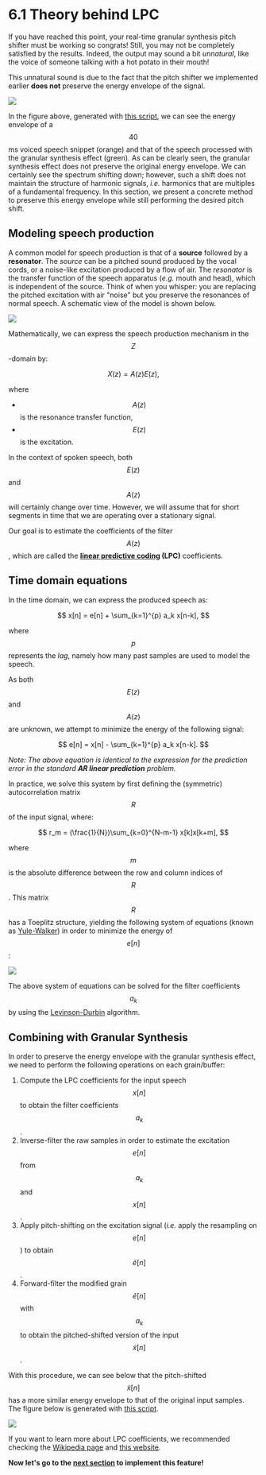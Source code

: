 # 6.1 Theory behind LPC

If you have reached this point, your real-time granular synthesis pitch shifter must be working so congrats! Still, you may not be completely satisfied by the results. Indeed, the output may sound a bit *unnatural*, like the voice of someone talking with a hot potato in their mouth!

This unnatural sound is due to the fact that the pitch shifter we implemented earlier **does not** preserve the energy envelope of the signal.

![](figs/energy_problem.png)

In the figure above, generated with [this script](https://github.com/LCAV/dsp-labs/blob/master/scripts/linear-prediction/compare_spectrum.py), we can see the energy envelope of a $$40$$ ms voiced speech snippet (orange) and that of the speech processed with the granular synthesis effect (green). As can be clearly seen, the granular synthesis effect does not preserve the original energy envelope. We can certainly see the spectrum shifting down; however, such a shift does not maintain the structure of harmonic signals, *i.e.* harmonics that are multiples of a fundamental frequency. In this section, we present a concrete method to preserve this energy envelope while still performing the desired pitch shift.


## Modeling speech production

A common model for speech production is that of a **source** followed by a **resonator**. The _source_ can be a pitched sound produced by the vocal cords, or a noise-like excitation produced by a flow of air. The _resonator_ is the transfer function of the speech apparatus (*e.g.* mouth and head), which is independent of the source. Think of when you whisper: you are replacing the pitched excitation with air "noise" but you preserve the resonances of normal speech. A schematic view of the model is shown below.

![](figs/lpc.jpg)


Mathematically, we can express the speech production mechanism in the $$Z$$-domain by:

$$
X(z) = A(z)E(z),
$$

where
- $$A(z)$$ is the resonance transfer function,
- $$E(z)$$ is the excitation.


In the context of spoken speech, both $$E(z)$$ and $$A(z)$$ will certainly change over time. However, we will assume that for short segments in time that we are operating over a stationary signal.

Our goal is to estimate the coefficients of the filter $$A(z)$$, which are called the **[linear predictive coding](https://en.wikipedia.org/wiki/Linear_predictive_coding) (LPC)** coefficients.


## Time domain equations

In the time domain, we can express the produced speech as:

$$
x[n] = e[n] + \sum_{k=1}^{p} a_k x[n-k],
$$

where $$p$$ represents the *lag*, namely how many past samples are used to model the speech.

As both $$E(z)$$ and $$A(z)$$ are unknown, we attempt to minimize the energy of the following signal:

$$
e[n] = x[n] - \sum_{k=1}^{p} a_k x[n-k].
$$

*Note: The above equation is identical to the expression for the prediction error in the standard **AR linear prediction** problem.*

In practice, we solve this system by first defining the (symmetric) autocorrelation matrix $$R$$ of the input signal, where:

$$
r_m = (\frac{1}{N})\sum_{k=0}^{N-m-1} x[k]x[k+m],
$$


where $$m$$ is the absolute difference between the row and column indices of $$R$$. This matrix $$R$$ has a Toeplitz structure, yielding the following system of equations (known as [Yule-Walker](https://en.wikipedia.org/wiki/Autoregressive_model#Yule%E2%80%93Walker_equations)) in order to minimize the energy of $$e[n]$$:

![](figs/equation_system.png)

The above system of equations can be solved for the filter coefficients $$a_k$$ by using the [Levinson-Durbin](https://en.wikipedia.org/wiki/Levinson_recursion) algorithm.


## Combining with Granular Synthesis

In order to preserve the energy envelope with the granular synthesis effect, we need to perform the following operations on each grain/buffer:

1. Compute the LPC coefficients for the input speech $$x[n]$$ to obtain the filter coefficients $$a_k$$.
2. Inverse-filter the raw samples in order to estimate the excitation $$e[n]$$ from $$a_k$$ and $$x[n]$$.
3. Apply pitch-shifting on the excitation signal (*i.e.* apply the resampling on $$e[n]$$) to obtain $$\tilde{e}[n]$$.
4. Forward-filter the modified grain $$\tilde{e}[n]$$ with $$a_k$$ to obtain the pitched-shifted version of the input $$\tilde{x}[n]$$.

With this procedure, we can see below that the pitch-shifted $$\tilde{x}[n]$$ has a more similar energy envelope to that of the original input samples. The figure below is generated with [this script](https://github.com/LCAV/dsp-labs/blob/master/scripts/linear-prediction/compare_spectrum_lpc.py).

![](figs/energy_gs_lpc.png)

If you want to learn more about LPC coefficients, we recommended checking the [Wikipedia page](https://en.wikipedia.org/wiki/Linear_predictive_coding) and [this website](https://www.dsprelated.com/freebooks/pasp/Linear_Predictive_Coding_Speech.html).


**Now let's go to the [next section](implementation.md) to implement this feature!**